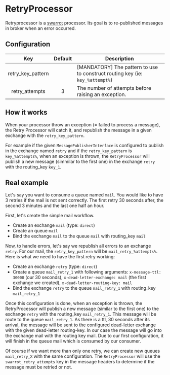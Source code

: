 # RetryProcessor

Retryprocessor is a [swarrot](https://github.com/swarrot/swarrot) processor.
Its goal is to re-published messages in broker when an error occurred.

## Configuration

|Key              |Default|Description                                                                   |
|:---------------:|:-----:|------------------------------------------------------------------------------|
|retry_key_pattern|       |[MANDATORY] The pattern to use to construct routing key (ie: `key_%attempt%`)|
|retry_attempts   |3      |The number of attempts before raising an exception.                           |

## How it works

When your processor throw an exception (= failed to process a message), the
Retry Processor will catch it, and republish the message in a given exchange
with the `retry_key_pattern`.

For example if the given `MessagePublisherInterface` is configured to publish
in the exchange named `retry` and if the `retry_key_pattern` is
`key_%attempts%`, when an exception is thrown, the `RetryProcessor` will
publish a new message (simmilar to the first one) in the exchange `retry` with
the routing_key `key_1`.

## Real example

Let's say you want to consume a queue named `mail`. You would like to have 3
retries if the mail is not sent correctly. The first retry 30 seconds after,
the second 3 minutes and the last one half an hour.

First, let's create the simple mail workflow.

* Create an exchange `mail` (type: `direct`)
* Create an queue `mail`
* Bind the exchange `mail` to the queue `mail` with routing_key `mail`

Now, to handle errors, let's say we republish all errors to an exchange
`retry`. For our mail, the `retry_key_pattern` will be `mail_retry_%attempts%`.
Here is what we need to have the first retry working:

* Create an exchange `retry` (type: `direct`)
* Create a queue `mail_retry_1` with following arguments: `x-message-ttl:
  30000` (our 30 seconds), `x-dead-letter-exchange: mail` (the first exchange
  we created), `x-dead-letter-routing-key: mail`
* Bind the exchange `retry` to the queue `mail_retry_1` with routing_key
  `mail_retry_1`

Once this configuration is done, when an exception is thrown, the
RetryProcessor will publish a new message (similar to the first one) to the
exchange `retry` with the routing_key `mail_retry_1`. This message will be
route to the queue `mail_retry_1`. As there is a ttl, 30 seconds after its
arrival, the message will be sent to the configured dead-letter exchange with
the given dead-letter routing-key. In our case the message will go into the
exchange mail with the routing key mail. Due to our first configuration, it
will finish in the queue mail which is consumed by our consumer.

Of course if we want more than only one retry, we can create new queues
`mail_retry_X` with the same configuration. The `RetryProcessor` will use the
`swarrot_retry_attempts` key in the message headers to determine if the message
must be retried or not.

